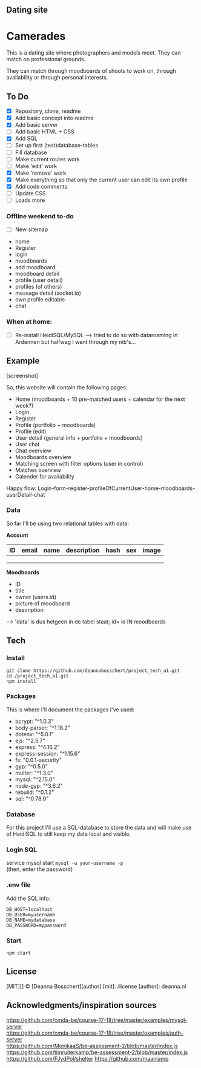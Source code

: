 ## Dating site

# Camerades
This is a dating site where photographers and models meet.
They can match on professional grounds.

They can match through moodboards of shoots to work on, through availability or through personal interests.

## To Do
- [x] Repository, clone, readme
- [x] Add basic concept into readme  
- [x] Add basic server  
- [ ] Add basic HTML + CSS  
- [x] Add SQL  
- [ ] Set up first (test)database-tables  
- [ ] Fill database  
- [ ] Make current routes work  
- [ ] Make 'edit' work  
- [x] Make 'remove' work  
- [x] Make everything so that only the current user can edit its own profile
- [x] Add code comments
- [ ] Update CSS  
- [ ] Loads more

### Offline weekend to-do
- [ ] New sitemap
- home
- Register
- login
- moodboards
- add moodboard
- moodboard detail
- profile (user detail)
- profiles (of others)
- message detail (socket.io)
- own profile editable
- chat

### When at home:
- [ ] Re-install HeidiSQL/MySQL --> tried to do so with dataroaming in Ardennen but halfwag I went through my mb's...


## Example
[screenshot]

<!-- When you first visit the site, you can fill in the form already and see with which persons you've matched. You can view their profile, but to send them a message you'll have to register. -->

So, this website will contain the following pages:
- Home (moodboards + 10 pre-matched users + calendar for the next week?)
- Login
- Register
- Profile (portfolio + moodboards)
- Profile (edit)
- User detail (general info + portfolio + moodboards)
- User chat
- Chat overview
- Moodboards overview
- Matching screen with filter options (user in control)
- Matches overview
- Calender for availability

Happy flow: Login-form-register-profileOfCurrentUser-home-moodboards-userDetail-chat

### Data
So far I'll be using two relational tables with data:

**Account**

| ID | email | name | description | hash | sex | image |
|----|-------|------|-------------|------|-----|-------|
|    |       |      |             |      |     |       |
|    |       |      |             |      |     |       |
|    |       |      |             |      |     |       |

**Moodboards**
- ID
- title
- owner (users.id)
- picture of moodboard
- description

--> 'data' is dus hetgeen in de tabel staat; id= id IN moodboards

## Tech

###  Install
`git clone https://github.com/deannabosschert/project_tech_a1.git`  
`cd /project_tech_a1.git`  
`npm install`  

### Packages
This is where I'll document the packages I've used:
* bcrypt: "^1.0.3"  
* body-parser: "^1.18.2"  
* dotenv: "^5.0.1"  
* ejs: "^2.5.7"  
* express: "^4.16.2"  
* express-session: "^1.15.6"  
* fs: "0.0.1-security"  
* gyp: "^0.5.0"  
* multer: "^1.3.0"  
* mysql: "^2.15.0"  
* node-gyp: "^3.6.2"  
* rebuild: "^0.1.2"  
* sql: "^0.78.0"  

### Database
For this project I'll use a SQL-database to store the data and will make use of HeidiSQL to still keep my data local and visible.

### Login SQL
service mysql start
`mysql -u your-username -p`  
(then, enter the password)

### .env file
Add the SQL info:
```
DB_HOST=localhost
DB_USER=myusername
DB_NAME=mydatabase
DB_PASSWORD=mypassword
```

### Start
`npm start`


## License
[MIT][] © [Deanna Bosschert][author]
[mit]: /license
[author]: deanna.nl


## Acknowledgments/inspiration sources
https://github.com/cmda-be/course-17-18/tree/master/examples/mysql-server  
https://github.com/cmda-be/course-17-18/tree/master/examples/auth-server  
https://github.com/MonikaaS/be-assessment-2/blob/master/index.js  
https://github.com/timruiterkamp/be-assessment-2/blob/master/index.js  
https://github.com/FJvdPol/shelter
https://github.com/maanlamp
